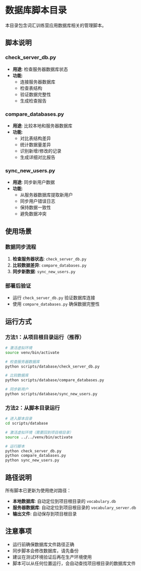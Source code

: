 # 数据库脚本目录

本目录包含词汇训练营应用数据库相关的管理脚本。

## 脚本说明

### check_server_db.py
- **用途**: 检查服务器数据库状态
- **功能**: 
  - 连接服务器数据库
  - 检查表结构
  - 验证数据完整性
  - 生成检查报告

### compare_databases.py
- **用途**: 比较本地和服务器数据库
- **功能**:
  - 对比表结构差异
  - 统计数据量差异
  - 识别新增/修改的记录
  - 生成详细对比报告

### sync_new_users.py
- **用途**: 同步新用户数据
- **功能**:
  - 从服务器数据库提取新用户
  - 同步用户错误日志
  - 保持数据一致性
  - 避免数据冲突

## 使用场景

### 数据同步流程
1. **检查服务器状态**: `check_server_db.py`
2. **比较数据差异**: `compare_databases.py`
3. **同步新数据**: `sync_new_users.py`

### 部署后验证
- 运行 `check_server_db.py` 验证数据库连接
- 使用 `compare_databases.py` 确保数据完整性

## 运行方式

### 方法1：从项目根目录运行（推荐）
```bash
# 激活虚拟环境
source venv/bin/activate

# 检查服务器数据库
python scripts/database/check_server_db.py

# 比较数据库
python scripts/database/compare_databases.py

# 同步新用户
python scripts/database/sync_new_users.py
```

### 方法2：从脚本目录运行
```bash
# 进入脚本目录
cd scripts/database

# 激活虚拟环境（需要回到项目根目录）
source ../../venv/bin/activate

# 运行脚本
python check_server_db.py
python compare_databases.py
python sync_new_users.py
```

## 路径说明

所有脚本已更新为使用绝对路径：
- **本地数据库**: 自动定位到项目根目录的 `vocabulary.db`
- **服务器数据库**: 自动定位到项目根目录的 `vocabulary_server.db`
- **输出文件**: 自动保存到项目根目录

## 注意事项

- 运行前确保数据库文件路径正确
- 同步脚本会修改数据库，请先备份
- 建议在测试环境验证后再在生产环境使用
- 脚本可以从任何位置运行，会自动查找项目根目录的数据库文件 